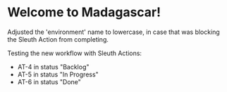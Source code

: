 # Welcome to Madagascar!

Adjusted the 'environment' name to lowercase, in case that was blocking the Sleuth Action from completing.

Testing the new workflow with Sleuth Actions:
- AT-4 in status "Backlog"
- AT-5 in status "In Progress"
- AT-6 in status "Done"
